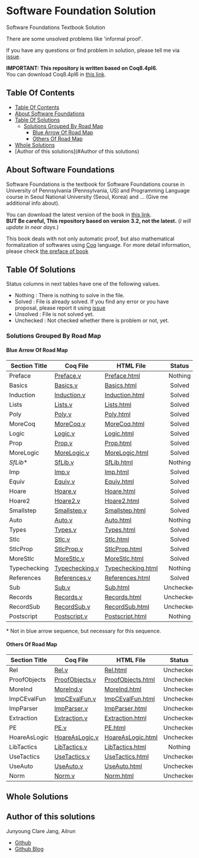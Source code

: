 # Software Foundation Solution

Software Foundations Textbook Solution

There are some unsolved problems like 'informal proof'.

If you have any questions or find problem in solution, please tell me via [issue](https://github.com/Ailrun/software_foundations_solution/issue).

**IMPORTANT: This repository is written based on Coq8.4pl6.**  
You can download Coq8.4pl6 in [this link](https://coq.inria.fr/coq-84).

## Table Of Contents

- [Table Of Contents](#table-of-contents)
- [About Software Foundations](#about-software-foundations)
- [Table Of Solutions](#table-of-solutions)
  - [Solutions Grouped By Road Map](#solutions-grouped-by-road-map)
    - [Blue Arrow Of Road Map](#blue-arrow-of-road-map)
    - [Others Of Road Map](#others-of-road-map)
- [Whole Solutions](#whole-solutions)
- [Author of this solutions](#Author of this solutions)

## About Software Foundations

Software Foundations is the textbook for Software Foundations course in University of Pennsylvania (Pennsylvania, US) and Programming Language course in Seoul National University (Seoul, Korea) and ... (Give me additional info about).

You can download the latest version of the book in [this link](https://www.cis.upenn.edu/~bcpierce/sf/current/index.html).  
**BUT Be careful, This repository based on version 3.2, not the latest.** (*I will update in near days.*)

This book deals with not only automatic proof, but also mathematical formalization of softwares using [Coq](https://coq.inria.fr/) language. For more detail information, please check [the preface of book](https://www.cis.upenn.edu/~bcpierce/sf/current/Preface.html)

## Table Of Solutions

Status columns in next tables have one of the following values.
- Nothing : There is nothing to solve in the file.
- Solved : File is already solved. If you find any error or you have proposal, please report it using [issue](https://github.com/Ailrun/software_foundations_solution/issue)
- Unsolved : File is not solved yet.
- Unchecked : Not checked whether there is problem or not, yet.

### Solutions Grouped By Road Map

#### Blue Arrow Of Road Map

| Section Title   | Coq File                           | HTML File                                | Status    | Updated at |
|-----------------|------------------------------------|------------------------------------------|:---------:|-----------:|
| Preface         | [Preface.v](/Preface.v)            | [Preface.html](./Preface.html)           | Nothing   | 2016/06/10 |
| Basics          | [Basics.v](./Basics.v)             | [Basics.html](./Basics.html)             | Solved    | 2016/06/10 |
| Induction       | [Induction.v](./Induction.v)       | [Induction.html](./Induction.html)       | Solved    | 2016/06/10 |
| Lists           | [Lists.v](./Lists.v)               | [Lists.html](./Lists.html)               | Solved    | 2016/06/10 |
| Poly            | [Poly.v](./Poly.v)                 | [Poly.html](./Poly.html)                 | Solved    | 2016/06/11 |
| MoreCoq         | [MoreCoq.v](./MoreCoq.v)           | [MoreCoq.html](./MoreCoq.html)           | Solved    | 2016/06/11 |
| Logic           | [Logic.v](./Logic.v)               | [Logic.html](./Logic.html)               | Solved    | 2016/06/11 |
| Prop            | [Prop.v](./Prop.v)                 | [Prop.html](./Prop.html)                 | Solved    | 2016/06/12 |
| MoreLogic       | [MoreLogic.v](./MoreLogic.v)       | [MoreLogic.html](./MoreLogic.html)       | Solved    | 2016/06/13 |
| *SfLib*&#42;    | [SfLib.v](./SfLib.v)               | [SfLib.html](./SfLib.html)               | Nothing   | 2016/06/10 |
| Imp             | [Imp.v](./Imp.v)                   | [Imp.html](./Imp.html)                   | Solved    | 2016/06/13 |
| Equiv           | [Equiv.v](./Equiv.v)               | [Equiv.html](./Equiv.html)               | Solved    | 2016/06/13 |
| Hoare           | [Hoare.v](./Hoare.v)               | [Hoare.html](./Hoare.html)               | Solved    | 2016/06/14 |
| Hoare2          | [Hoare2.v](./Hoare2.v)             | [Hoare2.html](./Hoare2.html)             | Solved    | 2016/06/14 |
| Smallstep       | [Smallstep.v](./Smallstep.v)       | [Smallstep.html](./Smallstep.html)       | Solved    | 2016/06/15 |
| Auto            | [Auto.v](./Auto.v)                 | [Auto.html](./Auto.html)                 | Nothing   | 2016/06/10 |
| Types           | [Types.v](./Types.v)               | [Types.html](./Types.html)               | Solved    | 2016/06/15 |
| Stlc            | [Stlc.v](./Stlc.v)                 | [Stlc.html](./Stlc.html)                 | Solved    | 2016/06/15 |
| StlcProp        | [StlcProp.v](./StlcProp.v)         | [StlcProp.html](./StlcProp.html)         | Solved    | 2016/06/15 |
| MoreStlc        | [MoreStlc.v](./MoreStlc.v)         | [MoreStlc.html](./MoreStlc.html)         | Solved   | 2016/06/18 |
| Typechecking    | [Typechecking.v](./TypeChecking.v) | [Typechecking.html](./Typechecking.html) | Nothing | 2016/06/10 |
| References      | [References.v](./References.v)     | [References.html](./References.html)     | Solved | 2016/06/20 |
| Sub             | [Sub.v](./Sub.v)                   | [Sub.html](./Sub.html)                   | Unchecked | 2016/06/10 |
| Records         | [Records.v](./Records.v)           | [Records.html](./Records.html)           | Unchecked | 2016/06/10 |
| RecordSub       | [RecordSub.v](./RecordSub.v)       | [RecordSub.html](./RecordSub.html)       | Unchecked | 2016/06/10 |
| Postscript      | [Postscript.v](./Postscript.v)     | [Postscript.html](./Postscript.html)     | Nothing   | 2016/06/10 |

&#42; Not in blue arrow sequence, but necessary for this sequence.

#### Others Of Road Map

| Section Title   | Coq File                           | HTML File                                | Status    | Updated at |
|-----------------|------------------------------------|------------------------------------------|:---------:|-----------:|
| Rel             | [Rel.v](./Rel.v)                   | [Rel.html](./Rel.html)                   | Unchecked | 2016/06/10 |
| ProofObjects    | [ProofObjects.v](./ProofObjects.v) | [ProofObjects.html](./ProofObjects.html) | Unchecked | 2016/06/10 |
| MoreInd         | [MoreInd.v](./MoreInd.v)           | [MoreInd.html](./MoreInd.html)           | Unchecked | 2016/06/10 |
| ImpCEvalFun     | [ImpCEvalFun.v](./ImpCEvalFun.v)   | [ImpCEvalFun.html](./ImpCEvalFun.html)   | Unchecked | 2016/06/10 |
| ImpParser       | [ImpParser.v](./ImpParser.v)       | [ImpParser.html](./ImpParser.html)       | Unchecked | 2016/06/10 |
| Extraction      | [Extraction.v](./Extraction.v)     | [Extraction.html](./Extraction.html)     | Unchecked | 2016/06/10 |
| PE              | [PE.v](./PE.v)                     | [PE.html](./PE.html)                     | Unchecked | 2016/06/10 |
| HoareAsLogic    | [HoareAsLogic.v](./HoareAsLogic.v) | [HoareAsLogic.html](./HoareAsLogic.html) | Unchecked | 2016/06/10 |
| LibTactics      | [LibTactics.v](./LibTactics.v)     | [LibTactics.html](./LibTactics.html)     | Nothing   | 2016/06/10 |
| UseTactics      | [UseTactics.v](./UseTactics.v)     | [UseTactics.html](./UseTactics.html)     | Unchecked | 2016/06/10 |
| UseAuto         | [UseAuto.v](./UseAuto.v)           | [UseAuto.html](./UseAuto.html)           | Unchecked | 2016/06/10 |
| Norm            | [Norm.v](./Norm.v)                 | [Norm.html](Norm.html)                   | Unchecked | 2016/06/10 |

## Whole Solutions

## Author of this solutions

Junyoung Clare Jang, Ailrun
- [Github](https://github.com/Ailrun)
- [Github Blog](https://ailrun.github.io/)
